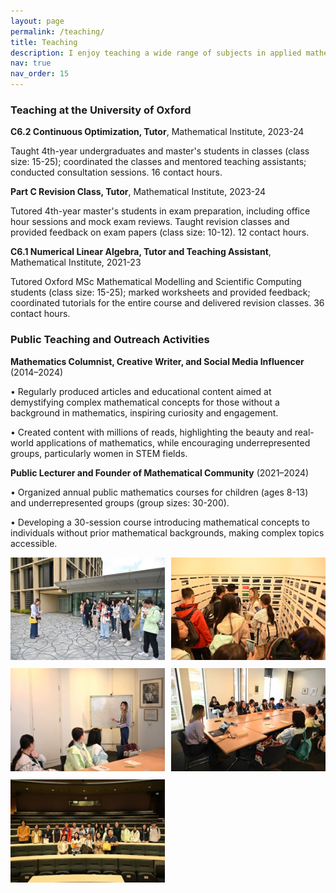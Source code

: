 ```yaml
---
layout: page
permalink: /teaching/
title: Teaching
description: I enjoy teaching a wide range of subjects in applied mathematics and am passionate about explaining mathematical concepts in clear and accessible language to people without a mathematical background, especially young audiences.
nav: true
nav_order: 15
---
```


### Teaching at the University of Oxford

**C6.2 Continuous Optimization, Tutor**, Mathematical Institute, 2023-24

Taught 4th-year undergraduates and master's students in classes (class size: 15-25); coordinated the classes and mentored teaching assistants; conducted consultation sessions. 16 contact hours.

**Part C Revision Class, Tutor**, Mathematical Institute, 2023-24

Tutored 4th-year master's students in exam preparation, including office hour sessions and mock exam reviews. Taught revision classes and provided feedback on exam papers (class size: 10-12). 12 contact hours.

**C6.1 Numerical Linear Algebra, Tutor and Teaching Assistant**, Mathematical Institute, 2021-23

Tutored Oxford MSc Mathematical Modelling and Scientific Computing students (class size:  15-25); marked worksheets and provided feedback; coordinated tutorials for the entire course and delivered revision classes. 36 contact hours.

### Public Teaching and Outreach Activities

**Mathematics Columnist, Creative Writer, and Social Media Influencer** (2014–2024)

•	Regularly produced articles and educational content aimed at demystifying complex mathematical concepts for those without a background in mathematics, inspiring curiosity and engagement.

•	Created content with millions of reads, highlighting the beauty and real-world applications of mathematics, while encouraging underrepresented groups, particularly women in STEM fields.

**Public Lecturer and Founder of Mathematical Community** (2021–2024)

•	Organized annual public mathematics courses for children (ages 8-13) and underrepresented groups (group sizes: 30-200).

•	Developing a 30-session course introducing mathematical concepts to individuals without prior mathematical backgrounds, making complex topics accessible.

<style>
.t-grid-wrap {
    display: grid;
    grid-template-columns: 1fr 1fr;
    gap: 2%;
    padding: 0 0 50px 0;
}
.t-grid-item { 

}
.t-grid-item-img {
    width: 100%;
}
</style>
<div class="t-grid-wrap">
    <div class="t-grid-item tgi1"><img class="t-grid-item-img" src="/assets/img/teaching/t1.jpg" /></div>
    <div class="t-grid-item tgi2"><img class="t-grid-item-img"  src="/assets/img/teaching/t2.jpg" /></div>
    <div class="t-grid-item tgi3"><img class="t-grid-item-img"  src="/assets/img/teaching/t3.jpg" /></div>
    <div class="t-grid-item tgi4"><img  class="t-grid-item-img" src="/assets/img/teaching/t4.jpg" /></div>
    <div class="t-grid-item tgi5"><img class="t-grid-item-img"  src="/assets/img/teaching/t5.jpg" /></div>
</div>


